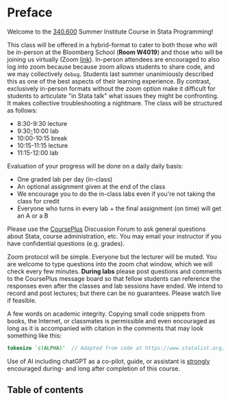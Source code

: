 # Preface

Welcome to the [340.600](https://www.jhsph.edu/courses/course/36824/2023/340.600.11/stata-programming) Summer Institute Course in Stata Programming!

This class will be offered in a hybrid-format to cater to both those who will be in-person at the Bloomberg School (**Room W4019**) and those who will be joining us virtually (Zoom [link](https://jhjhm.zoom.us/j/98481767907)). In-person attendees are encouraged to also log into zoom because because zoom allows students to share code, and we may collectively `debug`. Students last summer unanimiously described this as one of the best aspects of their learning experience. By contrast, exclusively in-person formats without the zoom option make it difficult for students to articulate "in Stata talk" what issues they might be confronting. It makes collective troubleshooting a nightmare. The class will be structured as follows:
   
   + 8:30-9:30 lecture
   + 9:30[-](labs.md)10:00 lab
   + 10:00-10:15 break
   + 10:15-11:15 lecture
   + 11:15-12:00 lab     
     
Evaluation of your progress will be done on a daily daily basis:

   + One graded lab per day (in-class)
   + An optional assignment given at the end of the class
   + We encourage you to do the in-class labs even if you're not taking the class for credit
   + Everyone who turns in every lab + the final assignment (on time) will get an A or a B

Please use the [CoursePlus](https://courseplus.jhu.edu/core/index.cfm/go/home/) Discussion Forum to ask general questions about Stata, course administration, etc. You may email your instructor if you have confidential questions (e.g. grades). 

Zoom protocol will be simple. Everyone but the lecturer will be muted. You are welcome to type questions into the zoom chat window, which we will check every few minutes. **During labs** please post questions and comments to the CoursePlus message board so that fellow students can reference the responses even after the classes and lab sessions have ended. We intend to record and post lectures; but there can be no guarantees. Please watch live if feasible.

A few words on academic integrity. Copying small code snippets from books, the Internet, or classmates is permissible and even encouraged as long as it is accompanied with citation in the comments that may look something like this:

```stata
tokenize `c(ALPHA)'  // Adapted from code at https://www.statalist.org/forums/forum/general-stata-discussion/general/1380433-creating-a-counter-with-alphabets
```

Use of AI including chatGPT as a co-pilot, guide, or assistant is <u>strongly</u> encouraged during- and long after completion of this course.

## Table of contents

```{tableofcontents}
```
